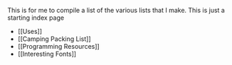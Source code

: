 This is for me to compile a list of the various lists that I make. This is just a starting index page
- [[Uses]]
- [[Camping Packing List]]
- [[Programming Resources]]
- [[Interesting Fonts]]